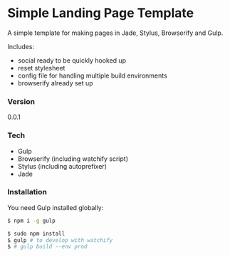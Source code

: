 # Simple Landing Page Template

A simple template for making pages in Jade, Stylus, Browserify and Gulp.

Includes:
  - social ready to be quickly hooked up
  - reset stylesheet
  - config file for handling multiple build environments
  - browserify already set up

### Version
0.0.1

### Tech

* Gulp
* Browserify (including watchify script)
* Stylus (including autoprefixer)
* Jade

### Installation

You need Gulp installed globally:

```sh
$ npm i -g gulp
```

```sh
$ sudo npm install
$ gulp # to develop with watchify
$ # gulp build --env prod
```
